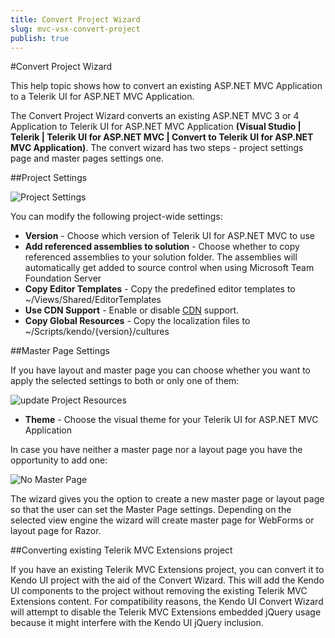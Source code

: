 ```yaml
---
title: Convert Project Wizard
slug: mvc-vsx-convert-project
publish: true
---
```


#Convert Project Wizard

This help topic shows how to convert an existing ASP.NET MVC Application to a Telerik UI for ASP.NET MVC Application.

The Convert Project Wizard converts an existing ASP.NET MVC 3 or 4 Application to Telerik UI for ASP.NET MVC Application
**(Visual Studio | Telerik | Telerik UI for ASP.NET MVC | Convert to Telerik UI for ASP.NET MVC Application)**. The convert wizard has two steps - project settings page and master pages settings one.

##Project Settings

![Project Settings](images/convert.png)

You can modify the following project-wide settings:

- **Version** - Choose which version of Telerik UI for ASP.NET MVC to use
- **Add referenced assemblies to solution** - Choose whether to copy referenced assemblies to your solution folder. The assemblies will automatically get added to source control when using Microsoft Team Foundation Server
- **Copy Editor Templates** - Copy the predefined editor templates to ~/Views/Shared/EditorTemplates
- **Use CDN Support** - Enable or disable [CDN](/kendo-ui/getting-started/javascript-dependencies#cdn) support.
- **Copy Global Resources** - Copy the localization files to ~/Scripts/kendo/{version}/cultures

##Master Page Settings

If you have layout and master page you can choose whether you want to apply the selected settings to both or only one of them:

![update Project Resources](images/convert2.png)

- **Theme** - Choose the visual theme for your Telerik UI for ASP.NET MVC Application

In case you have neither a master page nor a layout page you have the opportunity to add one:

![No Master Page](images/no_master_page.png)

The wizard gives you the option to create a new master page or layout page so that the user can set the Master Page settings. Depending on the selected view engine the wizard will create master page for WebForms or layout page for Razor.

##Converting existing Telerik MVC Extensions project

If you have an existing Telerik MVC Extensions project, you can convert it to Kendo UI project with the aid of the Convert Wizard. This will add the Kendo UI components to the project without removing the existing Telerik MVC Extensions content. For compatibility reasons, the Kendo UI Convert Wizard will attempt to disable the Telerik MVC Extensions embedded jQuery usage because it might interfere with the Kendo UI jQuery inclusion.

